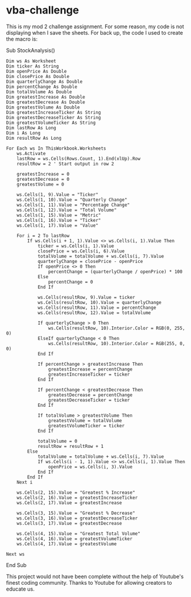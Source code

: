 # vba-challenge

This is my mod 2 challenge assignment. For some reason, my code is not displaying when I save the sheets. For back up, the code I used to create the macro is:

Sub StockAnalysis()

    Dim ws As Worksheet
    Dim ticker As String
    Dim openPrice As Double
    Dim closePrice As Double
    Dim quarterlyChange As Double
    Dim percentChange As Double
    Dim totalVolume As Double
    Dim greatestIncrease As Double
    Dim greatestDecrease As Double
    Dim greatestVolume As Double
    Dim greatestIncreaseTicker As String
    Dim greatestDecreaseTicker As String
    Dim greatestVolumeTicker As String
    Dim lastRow As Long
    Dim i As Long
    Dim resultRow As Long

    For Each ws In ThisWorkbook.Worksheets
        ws.Activate
        lastRow = ws.Cells(Rows.Count, 1).End(xlUp).Row
        resultRow = 2 ' Start output in row 2

        greatestIncrease = 0
        greatestDecrease = 0
        greatestVolume = 0

        ws.Cells(1, 9).Value = "Ticker"
        ws.Cells(1, 10).Value = "Quarterly Change"
        ws.Cells(1, 11).Value = "Percentage Change"
        ws.Cells(1, 12).Value = "Total Volume"
        ws.Cells(1, 15).Value = "Metric"
        ws.Cells(1, 16).Value = "Ticker"
        ws.Cells(1, 17).Value = "Value"

        For i = 2 To lastRow
            If ws.Cells(i + 1, 1).Value <> ws.Cells(i, 1).Value Then
                ticker = ws.Cells(i, 1).Value
                closePrice = ws.Cells(i, 6).Value
                totalVolume = totalVolume + ws.Cells(i, 7).Value
                quarterlyChange = closePrice - openPrice
                If openPrice <> 0 Then
                    percentChange = (quarterlyChange / openPrice) * 100
                Else
                    percentChange = 0
                End If

                ws.Cells(resultRow, 9).Value = ticker
                ws.Cells(resultRow, 10).Value = quarterlyChange
                ws.Cells(resultRow, 11).Value = percentChange
                ws.Cells(resultRow, 12).Value = totalVolume

                If quarterlyChange > 0 Then
                    ws.Cells(resultRow, 10).Interior.Color = RGB(0, 255, 0) 
                ElseIf quarterlyChange < 0 Then
                    ws.Cells(resultRow, 10).Interior.Color = RGB(255, 0, 0) 
                End If

                If percentChange > greatestIncrease Then
                    greatestIncrease = percentChange
                    greatestIncreaseTicker = ticker
                End If

                If percentChange < greatestDecrease Then
                    greatestDecrease = percentChange
                    greatestDecreaseTicker = ticker
                End If

                If totalVolume > greatestVolume Then
                    greatestVolume = totalVolume
                    greatestVolumeTicker = ticker
                End If

                totalVolume = 0
                resultRow = resultRow + 1
            Else
                totalVolume = totalVolume + ws.Cells(i, 7).Value
                If ws.Cells(i - 1, 1).Value <> ws.Cells(i, 1).Value Then
                    openPrice = ws.Cells(i, 3).Value
                End If
            End If
        Next i

        ws.Cells(2, 15).Value = "Greatest % Increase"
        ws.Cells(2, 16).Value = greatestIncreaseTicker
        ws.Cells(2, 17).Value = greatestIncrease

        ws.Cells(3, 15).Value = "Greatest % Decrease"
        ws.Cells(3, 16).Value = greatestDecreaseTicker
        ws.Cells(3, 17).Value = greatestDecrease

        ws.Cells(4, 15).Value = "Greatest Total Volume"
        ws.Cells(4, 16).Value = greatestVolumeTicker
        ws.Cells(4, 17).Value = greatestVolume

    Next ws

End Sub

This project would not have been complete without the help of Youtube's finest coding community. Thanks to Youtube for allowing creators to educate us. 
